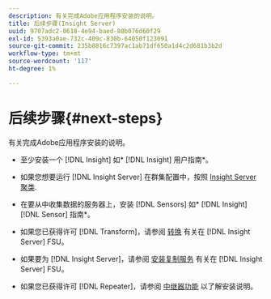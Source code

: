 ```yaml
---
description: 有关完成Adobe应用程序安装的说明。
title: 后续步骤(Insight Server)
uuid: 9707adc2-0618-4e94-baed-80b076d60f29
exl-id: 5393a0ae-732c-409c-830b-64050f123091
source-git-commit: 235b8816c7397ac1ab71df650a1d4c2d681b3b2d
workflow-type: tm+mt
source-wordcount: '117'
ht-degree: 1%

---
```


# 后续步骤{#next-steps}

有关完成Adobe应用程序安装的说明。

* 至少安装一个 [!DNL Insight] 如* [!DNL Insight] 用户指南*。

* 如果您想要运行 [!DNL Insight Server] 在群集配置中，按照 [Insight Server聚类](../../../home/c-inst-svr/c-install-ins-svr/c-ins-svr-clstrs/c-abt-ins-svr-clsters.md).

* 在要从中收集数据的服务器上，安装 [!DNL Sensors] 如* [!DNL Insight] [!DNL Sensor] 指南*。

* 如果您已获得许可 [!DNL Transform]，请参阅 [转换](../../../home/c-inst-svr/c-tfm/c-tfm.md#concept-2da4db2b6f444e93ace22d3b3aecb4f2) 有关在 [!DNL Insight Server] FSU。

* 如果要为 [!DNL Insight Server]，请参阅 [安装复制服务](../../../home/c-inst-svr/c-ins-svr-rep-svc/c-inst-rep-svc.md#concept-4743b6621f394ee39cf0635230996925) 有关在 [!DNL Insight Server] FSU。

* 如果您已获得许可 [!DNL Repeater]，请参阅 [中继器功能](../../../home/c-inst-svr/c-rptr-fntly/c-rptr-fntly.md) 以了解安装说明。
